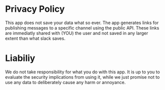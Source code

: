 # Privacy Policy
This app does not save your data what so ever. The app generates links for publishing messages to a specific channel using the public API. These links are immediatly shared with (YOU) the user and not saved in any larger extent than what slack saves.

# Liabiliy
We do not take responsibility for what you do with this app. It is up to you to evaluate the security implications from using it, while we just promise not to use any data to deliberately cause any harm or annoyance.
